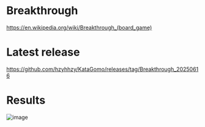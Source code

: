 # Breakthrough
https://en.wikipedia.org/wiki/Breakthrough_(board_game)
# Latest release
https://github.com/hzyhhzy/KataGomo/releases/tag/Breakthrough_20250616
# Results

![image](https://github.com/user-attachments/assets/75d004f5-4cf8-4a8b-bcba-983f983193cc)